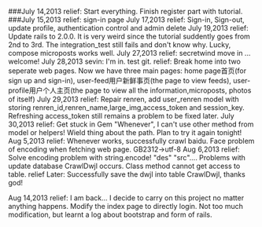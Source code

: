 ###July 14,2013 
 	relief: Start everything. Finish register part with tutorial. 
###July 15,2013
	relief: sign-in page
July 17,2013 
	relief: Sign-in, Sign-out, update profile, authentication control and admin delete 
July 19,2013
	relief: Update rails to 2.0.0. It is very weird since the tutorial suddently goes from 2nd to 3rd. The integration_test still fails and don't know why. Lucky, compose microposts works well. 
July 27,2013
	relief: secretwind move in ... welcome!
July 28,2013
	sevin: I'm in. test git.
	relief: Break home into two seperate web pages. Now we have three main pages: home page首页(for sign up and sign-in), user-feed用户新鲜事页(the page to view feeds), user-profile用户个人主页(the page to view all the information,microposts, photos of itself)
July 29,2013
	relief: Repair renren, add user_renren model with storing renren_id,renren_name,large_img,access_token and session_key. Refreshing access_token still remains a problem to be fixed later.
July 30,2013
	relief: Get stuck in Gem "Whenever", I can't use other method from model or helpers! Wield thing about the path. Plan to try it again tonight!
Aug 5,2013
	relief: Whenever works, successfully crawl baidu. Face problem of encoding when fetching web page. GB2312->utf-8
Aug 6,2013
	relief: Solve encoding problem with string.encode! "des" "src".... Problems with update database CrawlDwjl occurs. Class method cannot get access to table.
	relief Later: Successfully save the dwjl into table CrawlDwjl, thanks god!

Aug 14,2013
	relief: I am back... I decide to carry on this project no matter anything happens.  Modify the index page to directly login. Not too much modification, but learnt a log about bootstrap and form of rails.
